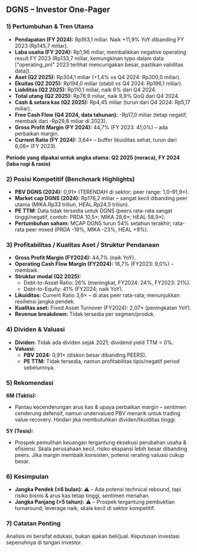 ## DGNS – Investor One-Pager

### 1) Pertumbuhan & Tren Utama
- **Pendapatan (FY 2024):** Rp163,1 miliar. Naik +11,9% YoY dibanding FY 2023 (Rp145,7 miliar).  
- **Laba usaha (FY 2024):** Rp1,96 miliar, membalikkan negative operating result FY 2023 (Rp133,7 miliar, kemungkinan typo dalam data ["operating_pnl" 2023 terlihat mencurigakan besar, pastikan validitas data]).   
- **Aset (Q2 2025):** Rp304,1 miliar (+1,4% vs Q4 2024: Rp300,0 miliar).
- **Ekuitas (Q2 2025):** Rp194,0 miliar (stabil vs Q4 2024: Rp196,1 miliar).
- **Liabilitas (Q2 2025):** Rp110,1 miliar, naik 6% dari Q4 2024.
- **Total utang (Q2 2025):** Rp78,9 miliar, naik 9,9% QoQ dari Q4 2024.
- **Cash & setara kas (Q2 2025):** Rp4,45 miliar (turun dari Q4 2024: Rp5,17 miliar).
- **Free Cash Flow (Q4 2024, data tahunan):** -Rp17,0 miliar (tetap negatif, membaik dari -Rp29,8 miliar di 2023).
- **Gross Profit Margin (FY 2024):** 44,7% (FY 2023: 41,0%) – ada perbaikan margin.
- **Current Ratio (FY 2024):** 3,64× – buffer likuiditas sehat, turun dari 6,08× (FY 2023).

**Periode yang dipakai untuk angka utama: Q2 2025 (neraca), FY 2024 (laba rugi & rasio)**

### 2) Posisi Kompetitif (Benchmark Highlights)
- **PBV DGNS (2024):** 0,91× (TERENDAH di sektor; peer range: 1,0–91,9×).
- **Market cap DGNS (2024):** Rp176,2 miliar – sangat kecil dibanding peer utama (MIKA.Rp33 triliun, HEAL.Rp24,5 triliun).
- **PE TTM:** Data tidak tersedia untuk DGNS (peers rata-rata sangat tinggi/negatif, contoh: PRDA 10,5×; MIKA 28,6×; HEAL 58,9×).
- **Pertumbuhan saham:** MCAP DGNS turun 54% setahun terakhir; rata-rata peer mixed (PRDA -19%, MIKA -23%, HEAL +9%).

### 3) Profitabilitas / Kualitas Aset / Struktur Pendanaan
- **Gross Profit Margin (FY2024):** 44,7% (naik YoY).
- **Operating Cash Flow Margin (FY2024):** 16,7% (FY2023: 9,0%) – membaik.
- **Struktur modal (Q2 2025):**
  - Debt-to-Asset Ratio: 26% (meningkat, FY2024: 24%, FY2023: 21%).
  - Debt-to-Equity: 41% (FY2024; naik YoY).
- **Likuiditas:** Current Ratio 3,6× – di atas peer rata-rata; menunjukkan resiliensi jangka pendek.
- **Kualitas aset:** Fixed Asset Turnover (FY2024): 2,07× (peningkatan YoY).
- **Revenue breakdown:** Tidak tersedia per segmen/produk.

### 4) Dividen & Valuasi
- **Dividen:** Tidak ada dividen sejak 2021; dividend yield TTM = 0%.
- **Valuasi:** 
    - **PBV 2024:** 0,91× (diskon besar dibanding PEERS).
    - **PE TTM:** Tidak tersedia, namun profitabilitas tipis/negatif period sebelumnya.

### 5) Rekomendasi
**6M (Taktis):**
- Pantau kecenderungan arus kas & upaya perbaikan margin – sentimen cenderung defensif, namun undervalued PBV menarik untuk trading value recovery. Hindari jika membutuhkan dividen/likuiditas tinggi.

**5Y (Tesis):**
- Prospek pemulihan keuangan tergantung eksekusi perubahan usaha & efisiensi. Skala perusahaan kecil, risiko ekspansi lebih besar dibanding peers. Jika margin membaik konsisten, potensi rerating valuasi cukup besar.

### 6) Kesimpulan
- **Jangka Pendek (≤6 bulan):** ⚠️ – Ada potensi technical rebound, tapi risiko bisnis & arus kas tetap tinggi, sentimen menahan.
- **Jangka Panjang (>5 tahun):** ⚠️ – Prospek tergantung pembuktian turnaround; leverage naik, skala kecil di sektor kompetitif.

### 7) Catatan Penting
Analisis ini bersifat edukasi, bukan ajakan beli/jual. Keputusan investasi sepenuhnya di tangan investor.